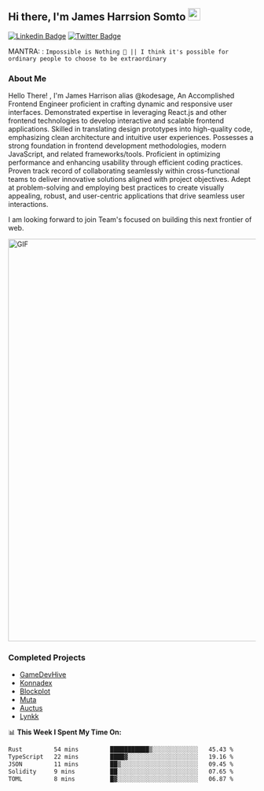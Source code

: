 ## Hi there, I'm James Harrsion Somto <img src="https://media.giphy.com/media/hvRJCLFzcasrR4ia7z/giphy.gif" width="25px">

[![Linkedin Badge](https://img.shields.io/badge/-LinkedIn-0e76a8?style=flat-square&logo=Linkedin&logoColor=white)](https://www.linkedin.com/in/james-harrison-212a66198/)
[![Twitter Badge](https://img.shields.io/badge/-Twitter-00acee?style=flat-square&logo=Twitter&logoColor=white)](https://twitter.com/KodeSage)


MANTRA: : `Impossible is Nothing 🚀 || I think it's possible for ordinary people to choose to be extraordinary`

### About Me

 Hello There! , I'm James Harrison alias @kodesage, An Accomplished Frontend Engineer proficient in crafting dynamic and responsive user interfaces. Demonstrated expertise in leveraging React.js and other frontend technologies to develop interactive and scalable frontend applications. Skilled in translating design prototypes into high-quality code, emphasizing clean architecture and intuitive user experiences. Possesses a strong foundation in frontend development methodologies, modern JavaScript, and related frameworks/tools. Proficient in optimizing performance and enhancing usability through efficient coding practices. Proven track record of collaborating seamlessly within cross-functional teams to deliver innovative solutions aligned with project objectives. Adept at problem-solving and employing best practices to create visually appealing, robust, and user-centric applications that drive seamless user interactions.
 
I am looking forward to join Team's focused on building this next frontier of web.
   
 
 
 <img align="center" alt="GIF" src="https://github.com/Gapur/Gapur/blob/master/coding.gif?raw=true" width="818px" height="818px" />


### Completed Projects 
  - [GameDevHive](https://www.gamedevshive.org/)
  - [Konnadex](https://www.konnadex.com/)
  - [Blockplot](https://www.blockplot.org/)
  - [Muta](https://muta.vercel.app/)
  - [Auctus](https://auctusmagnum.com/)
  - [Lynkk](https://www.lynkk.io/)
 

📊 **This Week I Spent My Time On:**

<!--START_SECTION:waka-->

```txt
Rust         54 mins         ███████████▒░░░░░░░░░░░░░   45.43 %
TypeScript   22 mins         ████▓░░░░░░░░░░░░░░░░░░░░   19.16 %
JSON         11 mins         ██▒░░░░░░░░░░░░░░░░░░░░░░   09.45 %
Solidity     9 mins          ██░░░░░░░░░░░░░░░░░░░░░░░   07.65 %
TOML         8 mins          █▓░░░░░░░░░░░░░░░░░░░░░░░   06.87 %
```

<!--END_SECTION:waka-->
<br />
<br />
<br />






